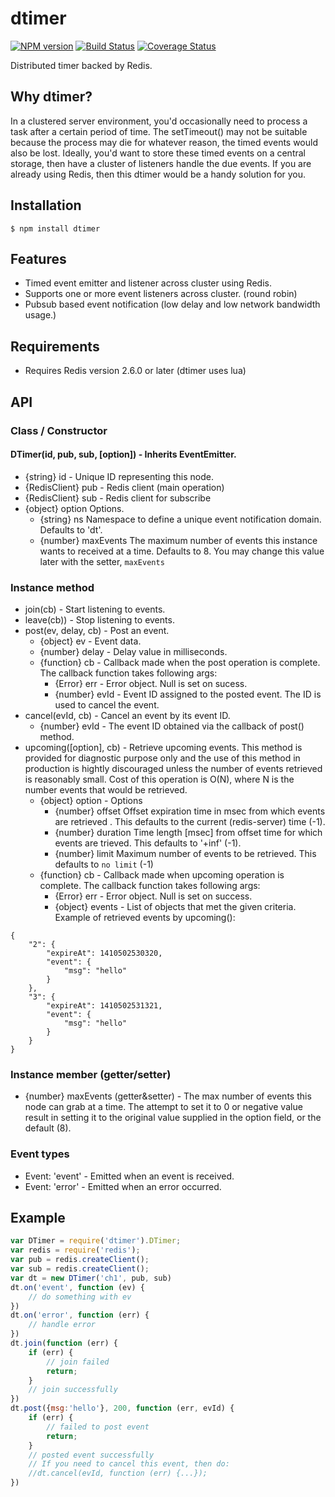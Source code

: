 # dtimer

[![NPM version](https://badge.fury.io/js/dtimer.svg)](http://badge.fury.io/js/dtimer)
[![Build Status](https://travis-ci.org/enobufs/dtimer.svg?branch=master)](https://travis-ci.org/enobufs/dtimer) 
[![Coverage Status](https://coveralls.io/repos/enobufs/dtimer/badge.png?branch=master)](https://coveralls.io/r/enobufs/dtimer?branch=master)

Distributed timer backed by Redis.

## Why dtimer?
In a clustered server environment, you'd occasionally need to process a task after a certain period of time. The setTimeout() may not be suitable because the process may die for whatever reason, the timed events would also be lost. Ideally, you'd want to store these timed events on a central storage, then have a cluster of listeners handle the due events. If you are already using Redis, then this dtimer would be a handy solution for you.

## Installation
    $ npm install dtimer

## Features
* Timed event emitter and listener across cluster using Redis.
* Supports one or more event listeners across cluster. (round robin)
* Pubsub based event notification (low delay and low network bandwidth usage.)

## Requirements
* Requires Redis version 2.6.0 or later (dtimer uses lua)

## API

### Class / Constructor
#### DTimer(id, pub, sub, [option]) - Inherits EventEmitter.
* {string} id - Unique ID representing this node.
* {RedisClient} pub - Redis client (main operation)
* {RedisClient} sub - Redis client for subscribe
* {object} option Options.
    * {string} ns Namespace to define a unique event notification domain. Defaults to 'dt'.
    * {number} maxEvents The maximum number of events this instance wants to received at a time. Defaults to 8. You may change this value later with the setter, `maxEvents`

### Instance method
* join(cb) - Start listening to events. 
* leave(cb)) - Stop listening to events.
* post(ev, delay, cb) - Post an event.
    * {object} ev - Event data.
    * {number} delay - Delay value in milliseconds.
    * {function} cb - Callback made when the post operation is complete. The callback function takes following args:
        * {Error} err - Error object. Null is set on sucess.
        * {number} evId - Event ID assigned to the posted event. The ID is used to cancel the event.
* cancel(evId, cb) - Cancel an event by its event ID.
    * {number} evId - The event ID obtained via the callback of post() method.
* upcoming([option], cb) - Retrieve upcoming events. This method is provided for diagnostic purpose only and the use of this method in production is hightly discouraged unless the number of events retrieved is reasonably small. Cost of this operation is O(N), where N is the number events that would be retrieved.
    * {object} option - Options
        * {number} offset Offset expiration time in msec from which events are retrieved . This defaults to the current (redis-server) time (-1).
        * {number} duration Time length [msec] from offset time for which events are trieved. This defaults to '+inf' (-1).
        * {number} limit Maximum number of events to be retrieved. This defaults to `no limit` (-1)
    * {function} cb - Callback made when upcoming operation is complete. The callback function takes following args:
         * {Error} err - Error object. Null is set on success.
         * {object} events - List of objects that met the given criteria.
Example of retrieved events by upcoming():

```
{
    "2": {
        "expireAt": 1410502530320,
        "event": {
            "msg": "hello"
        }
    },
    "3": {
        "expireAt": 1410502531321,
        "event": {
            "msg": "hello"
        }
    }
}
```


### Instance member (getter/setter)
* {number} maxEvents (getter&setter) - The max number of events this node can grab at a time. The attempt to set it to 0 or negative value result in setting it to the original value supplied in the option field, or the default (8).


### Event types
* Event: 'event' - Emitted when an event is received.
* Event: 'error' - Emitted when an error occurred.

## Example

```js
var DTimer = require('dtimer').DTimer;
var redis = require('redis');
var pub = redis.createClient();
var sub = redis.createClient();
var dt = new DTimer('ch1', pub, sub)
dt.on('event', function (ev) {
	// do something with ev})
dt.on('error', function (err) {
	// handle error})
dt.join(function (err) {
	if (err) {
		// join failed
		return;	}
	// join successfully})
dt.post({msg:'hello'}, 200, function (err, evId) {
	if (err) {
		// failed to post event
		return;	}
	// posted event successfully
	// If you need to cancel this event, then do:
	//dt.cancel(evId, function (err) {...});})
```
